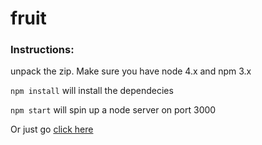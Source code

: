 # fruit

### Instructions:
unpack the zip.
Make sure you have node 4.x and npm 3.x

`npm install`
will install the dependecies

`npm start`
will spin up a node server on port 3000

Or just go [click here](http://fruit-fruit.herokuapp.com)
